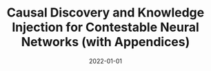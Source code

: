 ---
title: "Causal Discovery and Knowledge Injection for Contestable Neural Networks (with Appendices)"
collection: publications
permalink: /publication/2022-01-01-Causal-Discovery-and-Injection-for-Feed-Forward-Neural-Networksjournal
date: 2022-01-01
venue: 'CoRR'
paperurl: 'https://doi.org/10.48550/arXiv.2205.09787'
citation: ' Fabrizio Russo,  Francesca Toni, &quot;Causal Discovery and Injection for Feed-Forward Neural Networks.&quot; CoRR, 2022.'
---